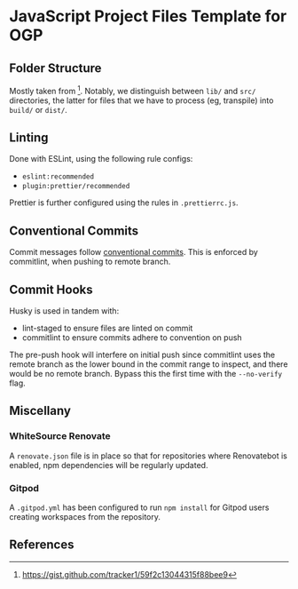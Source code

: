# JavaScript Project Files Template for OGP

## Folder Structure
Mostly taken from [^1]. Notably, we distinguish between
`lib/` and `src/` directories, the latter for files that we have 
to process (eg, transpile) into `build/` or `dist/`. 

## Linting
Done with ESLint, using the following rule configs:

- `eslint:recommended` 
- `plugin:prettier/recommended`

Prettier is further configured using the rules in `.prettierrc.js`.

## Conventional Commits
Commit messages follow [conventional commits](https://conventionalcommits.org/).
This is enforced by commitlint, when pushing to remote branch.

## Commit Hooks
Husky is used in tandem with:
  - lint-staged to ensure files are linted on commit
  - commitlint to ensure commits adhere to convention on push

The pre-push hook will interfere on initial push since commitlint
uses the remote branch as the lower bound in the commit range to inspect,
and there would be no remote branch. Bypass this the first time with the
`--no-verify` flag.

## Miscellany

### WhiteSource Renovate
A `renovate.json` file is in place so that for repositories where
Renovatebot is enabled, npm dependencies will be regularly updated.

### Gitpod
A `.gitpod.yml` has been configured to run `npm install` for 
Gitpod users creating workspaces from the repository.

## References

[^1]: https://gist.github.com/tracker1/59f2c13044315f88bee9